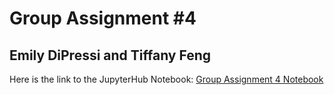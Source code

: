 # Group Assignment #4 

## Emily DiPressi and Tiffany Feng 

Here is the link to the JupyterHub Notebook: [Group Assignment 4 Notebook](https://jupyter.idre.ucla.edu/user/edipressi@ucla.edu/notebooks/21W-DH140/Group%20Assignment%20%234.ipynb#)
